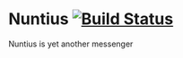 # Nuntius [![Build Status](https://travis-ci.com/root5427/nuntius.svg?branch=master)](https://travis-ci.com/root5427/nuntius)

Nuntius is yet another messenger
